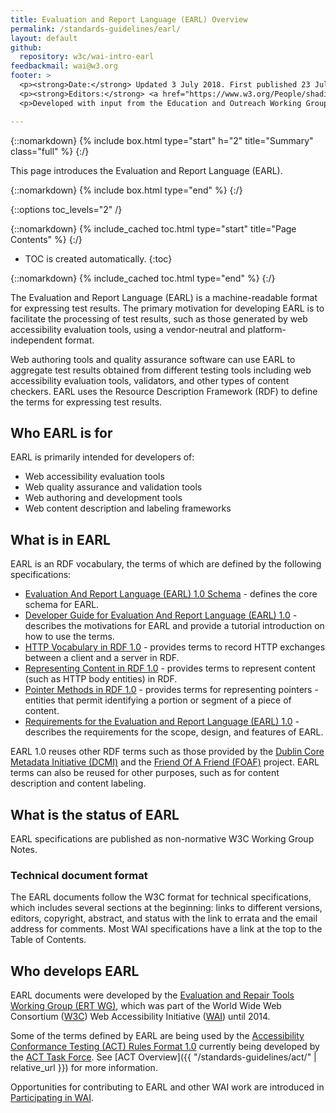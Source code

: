 ```yaml
---
title: Evaluation and Report Language (EARL) Overview
permalink: /standards-guidelines/earl/
layout: default
github:
  repository: w3c/wai-intro-earl
feedbackmail: wai@w3.org
footer: >
  <p><strong>Date:</strong> Updated 3 July 2018. First published 23 July 2005.</p>
  <p><strong>Editors:</strong> <a href="https://www.w3.org/People/shadi/">Shadi Abou-Zahra</a> and <a href="http://www.w3.org/People/Shawn/">Shawn Lawton Henry</a>.</p>
  <p>Developed with input from the Education and Outreach Working Group (<a href="http://www.w3.org/WAI/EO/">EOWG</a>) and the  Evaluation and Repair Tools Working Group Working Group (<a href="https://www.w3.org/WAI/ER/">ERT WG</a>).</p>

---
```



{::nomarkdown}
{% include box.html type="start" h="2" title="Summary" class="full" %}
{:/}

This page introduces the Evaluation and Report Language (EARL).

{::nomarkdown}
{% include box.html type="end" %}
{:/}


{::options toc_levels="2" /}

{::nomarkdown}
{% include_cached toc.html type="start" title="Page Contents" %}
{:/}

-   TOC is created automatically.
{:toc}

{::nomarkdown}
{% include_cached toc.html type="end" %}
{:/}

The Evaluation and Report Language (EARL) is a machine-readable format for expressing test results. The primary motivation for developing EARL is to facilitate the processing of test results, such as those generated by web accessibility evaluation tools, using a vendor-neutral and platform-independent format.

Web authoring tools and quality assurance software can use EARL to aggregate test results obtained from different testing tools including web accessibility evaluation tools, validators, and other types of content checkers. EARL uses the Resource Description Framework (RDF) to define the terms for expressing test results.

## Who EARL is for

EARL is primarily intended for developers of:

-   Web accessibility evaluation tools
-   Web quality assurance and validation tools
-   Web authoring and development tools
-   Web content description and labeling frameworks

## What is in EARL

EARL is an RDF vocabulary, the terms of which are defined by the following specifications:

-   [Evaluation And Report Language (EARL) 1.0 Schema](http://www.w3.org/TR/EARL10-Schema/) - defines the core schema for EARL.
-   [Developer Guide for Evaluation And Report Language (EARL) 1.0](http://www.w3.org/TR/EARL10-Guide/) - describes the motivations for EARL and provide a tutorial introduction on how to use the terms.
-   [HTTP Vocabulary in RDF 1.0](http://www.w3.org/TR/HTTP-in-RDF10/) - provides terms to record HTTP exchanges between a client and a server in RDF.
-   [Representing Content in RDF 1.0](http://www.w3.org/TR/Content-in-RDF10/) - provides terms to represent content (such as HTTP body entities) in RDF.
-   [Pointer Methods in RDF 1.0](http://www.w3.org/TR/Pointers-in-RDF10/) - provides terms for representing pointers - entities that permit identifying a portion or segment of a piece of content.
-   [Requirements for the Evaluation and Report Language (EARL) 1.0](http://www.w3.org/TR/EARL10-Requirements/) - describes the requirements for the scope, design, and features of EARL.

EARL 1.0 reuses other RDF terms such as those provided by the [Dublin Core Metadata Initiative (DCMI)](http://www.dublincore.org/) and the [Friend Of A Friend (FOAF)](http://www.foaf-project.org/) project. EARL terms can also be reused for other purposes, such as for content description and content labeling.

## What is the status of EARL

EARL specifications are published as non-normative W3C Working Group Notes.

### Technical document format

The EARL documents follow the W3C format for technical specifications, which includes several sections at the beginning: links to different versions, editors, copyright, abstract, and status with the link to errata and the email address for comments. Most WAI specifications have a link at the top to the Table of Contents.

## Who develops EARL

EARL documents were developed by the [Evaluation and Repair Tools Working Group (ERT WG)](/WAI/ER), which was part of the World Wide Web Consortium ([W3C](http://www.w3.org)) Web Accessibility Initiative ([WAI](/WAI/)) until 2014.

Some of the terms defined by EARL are being used by the [Accessibility Conformance Testing (ACT) Rules Format 1.0](https://www.w3.org/TR/act-rules-format/) currently being developed by the [ACT Task Force](https://www.w3.org/WAI/GL/task-forces/conformance-testing/). See [ACT Overview]({{ "/standards-guidelines/act/" | relative_url }}) for more information.

Opportunities for contributing to EARL and other WAI work are introduced in [Participating in WAI](/WAI/participation).
